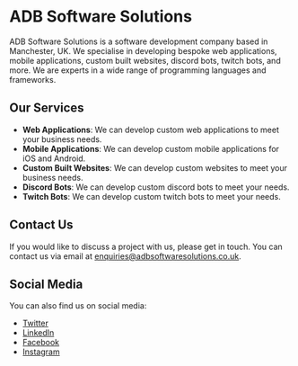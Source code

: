 # ADB Software Solutions

ADB Software Solutions is a software development company based in Manchester, UK. We specialise in developing bespoke web applications, mobile applications, custom built websites, discord bots, twitch bots, and more. We are experts in a wide range of programming languages and frameworks.

## Our Services

- **Web Applications**: We can develop custom web applications to meet your business needs.
- **Mobile Applications**: We can develop custom mobile applications for iOS and Android.
- **Custom Built Websites**: We can develop custom websites to meet your business needs.
- **Discord Bots**: We can develop custom discord bots to meet your needs.
- **Twitch Bots**: We can develop custom twitch bots to meet your needs.

## Contact Us

If you would like to discuss a project with us, please get in touch. You can contact us via email at [enquiries@adbsoftwaresolutions.co.uk](mailto:enquiries@adbsoftwaresolutions.co.uk).

## Social Media

You can also find us on social media:

- [Twitter](https://twitter.com/adbsoftware)
- [LinkedIn](https://www.linkedin.com/company/adb-software-solutions)
- [Facebook](https://www.facebook.com/adbsoftwaresolutions)
- [Instagram](https://www.instagram.com/adbsoftwaresolutions)